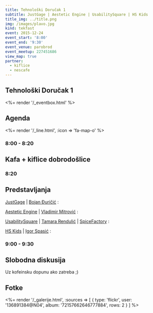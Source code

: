 ```yaml
---
title: Tehnološki Doručak 1
subtitle: JustGage | Aestetic Engine | UsabilitySquare | HS Kids
title_img: ../title.png
img: /images/plavo.jpg
kind: tekfast
event: 2015-12-24
event_start: '8:00'
event_end: '9:30'
event_venue: parobrod
event_meetup: 227451686
view_map: true
partner:
  - kiflice
  - nescafe
---
```


## Tehnološki Doručak 1

<%= render '/_eventbox.html' %>

## Agenda

<div class="agenda" markdown="1">
<%= render '/_line.html', :icon => 'fa-map-o' %>

### 8:00 - 8:20

## Kafa + kiflice dobrodošlice

### 8:20

## Predstavljanja

[JustGage](http://justgage.com/) | [Bojan Đuričić](https://rs.linkedin.com/in/toorshia)
: &nbsp;

[Aestetic Engine](http://brutalism.rs/projects/aesthetic-engine-1/) | [Vladimir Mitrović](https://rs.linkedin.com/in/pttrn)
: &nbsp;

[UsabilitySquare](https://usabilitysquare.com/) | [Tamara Rendulić](https://rs.linkedin.com/in/tamara-rendulic-b8124629) | [SpiceFactory](http://spicefactory.co/)
: &nbsp;

[HS <i class="fa fa-heart"></i> Kids](http://heapspace.rs/kids/index.html) | [Igor Spasić](https://github.com/igorspasic)
: &nbsp;

### 9:00 - 9:30

## Slobodna diskusija

Uz kofeinsku dopunu ako zatreba ;)

</div>


## Fotke

<%= render '/_galerije.html', :sources => [ { type: 'flickr', user: '136891384@N04', album: '72157662646777884', rows: 2 } ] %>
